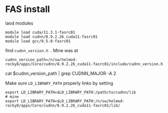 # FAS install

laod modules
```
module load cuda/11.3.1-fasrc01
module load cudnn/8.9.2.26_cuda11-fasrc01
module load gcc/9.5.0-fasrc01
```


find `cudnn_version.h `. Mine was at 
```
cudnn_version_path=/n/sw/helmod-rocky8/apps/Core/cudnn/8.9.2.26_cuda11-fasrc01/include/cudnn_version.h
```
cat $cudnn_version_path | grep CUDNN_MAJOR -A 2

Make sure `LD_LIBRARY_PATH` properly links by setting
```
export LD_LIBRARY_PATH=$LD_LIBRARY_PATH:/path/to/cudnn/lib
# mine
export LD_LIBRARY_PATH=$LD_LIBRARY_PATH:/n/sw/helmod-rocky8/apps/Core/cudnn/8.9.2.26_cuda11-fasrc01/lib/
```